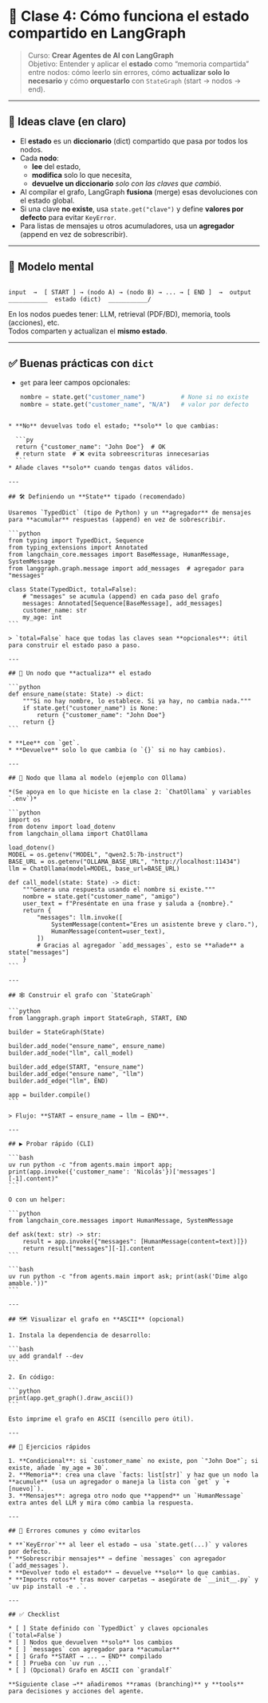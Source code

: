 # 🧠 Clase 4: Cómo funciona el **estado compartido** en LangGraph

> Curso: **Crear Agentes de AI con LangGraph**  
> Objetivo: Entender y aplicar el **estado** como “memoria compartida” entre nodos: cómo leerlo sin errores, cómo **actualizar solo lo necesario** y cómo **orquestarlo** con `StateGraph` (start → nodos → end).  

---

## 🔑 Ideas clave (en claro)

- El **estado** es un **diccionario** (dict) compartido que pasa por todos los nodos.  
- Cada **nodo**:
  - **lee** del estado,
  - **modifica** solo lo que necesita,
  - **devuelve un diccionario** *solo con las claves que cambió*.  
- Al compilar el grafo, LangGraph **fusiona** (merge) esas devoluciones con el estado global.  
- Si una clave **no existe**, usa `state.get("clave")` y define **valores por defecto** para evitar `KeyError`.  
- Para listas de mensajes u otros acumuladores, usa un **agregador** (append en vez de sobrescribir).

---

## 🧩 Modelo mental

```

input  →  [ START ] → (nodo A) → (nodo B) → ... → [ END ]  →  output
___________  estado (dict)  ___________/

````

En los nodos puedes tener: LLM, retrieval (PDF/BD), memoria, tools (acciones), etc.  
Todos comparten y actualizan el **mismo estado**.

---

## ✅ Buenas prácticas con `dict`

- `get` para leer campos opcionales:
  ```py
  nombre = state.get("customer_name")          # None si no existe
  nombre = state.get("customer_name", "N/A")   # valor por defecto
````

* **No** devuelvas todo el estado; **solo** lo que cambias:

  ```py
  return {"customer_name": "John Doe"}  # OK
  # return state  # ❌ evita sobreescrituras innecesarias
  ```
* Añade claves **solo** cuando tengas datos válidos.

---

## 🛠️ Definiendo un **State** tipado (recomendado)

Usaremos `TypedDict` (tipo de Python) y un **agregador** de mensajes para **acumular** respuestas (append) en vez de sobrescribir.

```python
from typing import TypedDict, Sequence
from typing_extensions import Annotated
from langchain_core.messages import BaseMessage, HumanMessage, SystemMessage
from langgraph.graph.message import add_messages  # agregador para "messages"

class State(TypedDict, total=False):
    # "messages" se acumula (append) en cada paso del grafo
    messages: Annotated[Sequence[BaseMessage], add_messages]
    customer_name: str
    my_age: int
```

> `total=False` hace que todas las claves sean **opcionales**: útil para construir el estado paso a paso.

---

## 🧱 Un nodo que **actualiza** el estado

```python
def ensure_name(state: State) -> dict:
    """Si no hay nombre, lo establece. Si ya hay, no cambia nada."""
    if state.get("customer_name") is None:
        return {"customer_name": "John Doe"}
    return {}
```

* **Lee** con `get`.
* **Devuelve** solo lo que cambia (o `{}` si no hay cambios).

---

## 🤖 Nodo que llama al modelo (ejemplo con Ollama)

*(Se apoya en lo que hiciste en la clase 2: `ChatOllama` y variables `.env`)*

```python
import os
from dotenv import load_dotenv
from langchain_ollama import ChatOllama

load_dotenv()
MODEL = os.getenv("MODEL", "qwen2.5:7b-instruct")
BASE_URL = os.getenv("OLLAMA_BASE_URL", "http://localhost:11434")
llm = ChatOllama(model=MODEL, base_url=BASE_URL)

def call_model(state: State) -> dict:
    """Genera una respuesta usando el nombre si existe."""
    nombre = state.get("customer_name", "amigo")
    user_text = f"Preséntate en una frase y saluda a {nombre}."
    return {
        "messages": llm.invoke([
            SystemMessage(content="Eres un asistente breve y claro."),
            HumanMessage(content=user_text),
        ])
        # Gracias al agregador `add_messages`, esto se **añade** a state["messages"]
    }
```

---

## 🕸️ Construir el grafo con `StateGraph`

```python
from langgraph.graph import StateGraph, START, END

builder = StateGraph(State)

builder.add_node("ensure_name", ensure_name)
builder.add_node("llm", call_model)

builder.add_edge(START, "ensure_name")
builder.add_edge("ensure_name", "llm")
builder.add_edge("llm", END)

app = builder.compile()
```

> Flujo: **START → ensure_name → llm → END**.

---

## ▶️ Probar rápido (CLI)

```bash
uv run python -c "from agents.main import app; print(app.invoke({'customer_name': 'Nicolás'})['messages'][-1].content)"
```

O con un helper:

```python
from langchain_core.messages import HumanMessage, SystemMessage

def ask(text: str) -> str:
    result = app.invoke({"messages": [HumanMessage(content=text)]})
    return result["messages"][-1].content
```

```bash
uv run python -c "from agents.main import ask; print(ask('Dime algo amable.'))"
```

---

## 🗺️ Visualizar el grafo en **ASCII** (opcional)

1. Instala la dependencia de desarrollo:

```bash
uv add grandalf --dev
```

2. En código:

```python
print(app.get_graph().draw_ascii())
```

Esto imprime el grafo en ASCII (sencillo pero útil).

---

## 🧪 Ejercicios rápidos

1. **Condicional**: si `customer_name` no existe, pon `"John Doe"`; si existe, añade `my_age = 30`.
2. **Memoria**: crea una clave `facts: list[str]` y haz que un nodo la **acumule** (usa un agregador o maneja la lista con `get` y `+ [nuevo]`).
3. **Mensajes**: agrega otro nodo que **append** un `HumanMessage` extra antes del LLM y mira cómo cambia la respuesta.

---

## 🛟 Errores comunes y cómo evitarlos

* **`KeyError`** al leer el estado → usa `state.get(...)` y valores por defecto.
* **Sobrescribir mensajes** → define `messages` con agregador (`add_messages`).
* **Devolver todo el estado** → devuelve **solo** lo que cambias.
* **Imports rotos** tras mover carpetas → asegúrate de `__init__.py` y `uv pip install -e .`.

---

## ✅ Checklist

* [ ] State definido con `TypedDict` y claves opcionales (`total=False`)
* [ ] Nodos que devuelven **solo** los cambios
* [ ] `messages` con agregador para **acumular**
* [ ] Grafo **START → ... → END** compilado
* [ ] Prueba con `uv run ...`
* [ ] (Opcional) Grafo en ASCII con `grandalf`

**Siguiente clase →** añadiremos **ramas (branching)** y **tools** para decisiones y acciones del agente.

